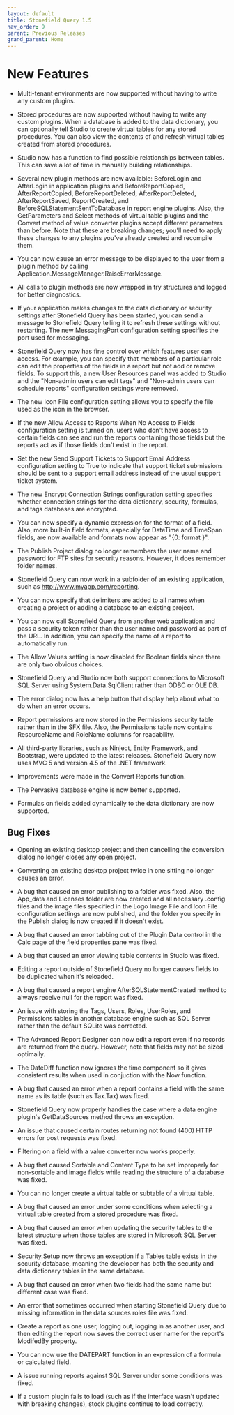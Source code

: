 ```yaml
---
layout: default
title: Stonefield Query 1.5
nav_order: 9
parent: Previous Releases
grand_parent: Home
---
```


# New Features

* Multi-tenant environments are now supported without having to write any custom plugins.

* Stored procedures are now supported without having to write any custom plugins. When a database is added to the data dictionary, you can optionally tell Studio to create virtual tables for any stored procedures. You can also view the contents of and refresh virtual tables created from stored procedures.

* Studio now has a function to find possible relationships between tables. This can save a lot of time in manually building relationships.

* Several new plugin methods are now available: BeforeLogin and AfterLogin in application plugins and BeforeReportCopied, AfterReportCopied, BeforeReportDeleted, AfterReportDeleted, AfterReportSaved, ReportCreated, and BeforeSQLStatementSentToDatabase in report engine plugins. Also, the GetParameters and Select methods of virtual table plugins and the Convert method of value converter plugins accept different parameters than before. Note that these are breaking changes; you'll need to apply these changes to any plugins you've already created and recompile them.

* You can now cause an error message to be displayed to the user from a plugin method by calling Application.MessageManager.RaiseErrorMessage.

* All calls to plugin methods are now wrapped in try structures and logged for better diagnostics.

* If your application makes changes to the data dictionary or security settings after Stonefield Query has been started, you can send a message to Stonefield Query telling it to refresh these settings without restarting. The new MessagingPort configuration setting specifies the port used for messaging.

* Stonefield Query now has fine control over which features user can access. For example, you can specify that members of a particular role can edit the properties of the fields in a report but not add or remove fields. To support this, a new User Resources panel was added to Studio and the "Non-admin users can edit tags" and "Non-admin users can schedule reports" configuration settings were removed.

* The new Icon File configuration setting allows you to specify the file used as the icon in the browser.

* If the new Allow Access to Reports When No Access to Fields configuration setting is turned on, users who don't have access to certain fields can see and run the reports containing those fields but the reports act as if those fields don't exist in the report.

* Set the new Send Support Tickets to Support Email Address configuration setting to True to indicate that support ticket submissions should be sent to a support email address instead of the usual support ticket system.

* The new Encrypt Connection Strings configuration setting specifies whether connection strings for the data dictionary, security, formulas, and tags databases are encrypted.

* You can now specify a dynamic expression for the format of a field. Also, more built-in field formats, especially for DateTime and TimeSpan fields, are now available and formats now appear as "{0: format }".

* The Publish Project dialog no longer remembers the user name and password for FTP sites for security reasons. However, it does remember folder names.

* Stonefield Query can now work in a subfolder of an existing application, such as http://www.myapp.com/reporting.

* You can now specify that delimiters are added to all names when creating a project or adding a database to an existing project.

* You can now call Stonefield Query from another web application and pass a security token rather than the user name and password as part of the URL. In addition, you can specify the name of a report to automatically run.

* The Allow Values setting is now disabled for Boolean fields since there are only two obvious choices.

* Stonefield Query and Studio now both support connections to Microsoft SQL Server using System.Data.SqlClient rather than ODBC or OLE DB.

* The error dialog now has a help button that display help about what to do when an error occurs.

* Report permissions are now stored in the Permissions security table rather than in the SFX file. Also, the Permissions table now contains ResourceName and RoleName columns for readability.

* All third-party libraries, such as Ninject, Entity Framework, and Bootstrap, were updated to the latest releases. Stonefield Query now uses MVC 5 and version 4.5 of the .NET framework.

* Improvements were made in the Convert Reports function.

* The Pervasive database engine is now better supported.

* Formulas on fields added dynamically to the data dictionary are now supported.

## Bug Fixes

* Opening an existing desktop project and then cancelling the conversion dialog no longer closes any open project.

* Converting an existing desktop project twice in one sitting no longer causes an error.

* A bug that caused an error publishing to a folder was fixed. Also, the App_data and Licenses folder are now created and all necessary .config files and the image files specified in the Logo Image File and Icon File configuration settings are now published, and the folder you specify in the Publish dialog is now created if it doesn't exist.

* A bug that caused an error tabbing out of the Plugin Data control in the Calc page of the field properties pane was fixed.

* A bug that caused an error viewing table contents in Studio was fixed.

* Editing a report outside of Stonefield Query no longer causes fields to be duplicated when it's reloaded.

* A bug that caused a report engine AfterSQLStatementCreated method to always receive null for the report was fixed.

* An issue with storing the Tags, Users, Roles, UserRoles, and Permissions tables in another database engine such as SQL Server rather than the default SQLite was corrected.

* The Advanced Report Designer can now edit a report even if no records are returned from the query. However, note that fields may not be sized optimally.

* The DateDiff function now ignores the time component so it gives consistent results when used in conjuction with the Now function.

* A bug that caused an error when a report contains a field with the same name as its table (such as Tax.Tax) was fixed.

* Stonefield Query now properly handles the case where a data engine plugin's GetDataSources method throws an exception.

* An issue that caused certain routes returning not found (400) HTTP errors for post requests was fixed.

* Filtering on a field with a value converter now works properly.

* A bug that caused Sortable and Content Type to be set improperly for non-sortable and image fields while reading the structure of a database was fixed.

* You can no longer create a virtual table or subtable of a virtual table.

* A bug that caused an error under some conditions when selecting a virtual table created from a stored procedure was fixed.

* A bug that caused an error when updating the security tables to the latest structure when those tables are stored in Microsoft SQL Server was fixed.

* Security.Setup now throws an exception if a Tables table exists in the security database, meaning the developer has both the security and data dictionary tables in the same database.

* A bug that caused an error when two fields had the same name but different case was fixed.

* An error that sometimes occurred when starting Stonefield Query due to missing information in the data sources roles file was fixed.

* Create a report as one user, logging out, logging in as another user, and then editing the report now saves the correct user name for the report's ModifedBy property.

* You can now use the DATEPART function in an expression of a formula or calculated field.

* A issue running reports against SQL Server under some conditions was fixed.

* If a custom plugin fails to load (such as if the interface wasn't updated with breaking changes), stock plugins continue to load correctly.